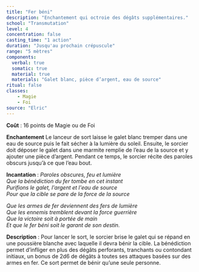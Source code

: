 ```yaml
---
title: "Fer béni"
description: "Enchantement qui octroie des dégâts supplémentaires."
school: "Transmutation"
level: 4
concentration: false
casting_time: "1 action"
duration: "Jusqu'au prochain crépuscule"
range: "5 mètres"
components:
  verbal: true
  somatic: true
  material: true
  materials: "Galet blanc, pièce d’argent, eau de source"
ritual: false
classes:
    - Magie
    - Foi
source: "Elric"
---
```

**Coût** : 16 points de Magie ou de Foi  

**Enchantement** Le lanceur de sort laisse le galet blanc tremper dans une eau de source puis le fait sécher à la lumière du soleil. Ensuite, le sorcier doit déposer le galet dans une marmite remplie de l’eau de la source et y ajouter une pièce d’argent. Pendant ce temps, le sorcier récite des paroles obscurs jusqu’à ce que l’eau bout.   

**Incantation** : *Paroles obscures, feu et lumière*    
*Que la bénédiction du fer tombe en cet instant*    
*Purifions le galet, l'argent et l'eau de source*    
*Pour que la cible se pare de la force de la source*    

*Que les armes de fer deviennent des fers de lumière*   
*Que les ennemis tremblent devant la force guerrière*   
*Que la victoire soit à portée de main*   
*Et que le fer béni soit le garant de son destin.*    

**Description** : Pour lancer le sort, le sorcier brise le galet qui se répand en une poussière blanche avec laquelle il devra bénir la cible. La bénédiction permet d’infliger en plus des dégâts perforants, tranchants ou contondant initiaux, un bonus de 2d6 de dégâts à toutes ses attaques basées sur des armes en fer. Ce sort permet de bénir qu’une seule personne.  
